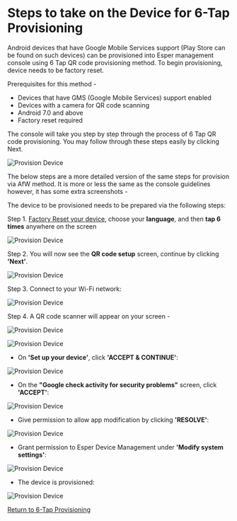 # Steps to take on the Device for 6-Tap Provisioning

Android devices that have Google Mobile Services support (Play Store can be found on such devices) can be provisioned into Esper management console using 6 Tap QR code provisioning method. To begin provisioning, device needs to be factory reset. <br> 

Prerequisites for this method - 

- Devices that have GMS (Google Mobile Services) support enabled
- Devices with a camera for QR code scanning
- Android 7.0 and above
- Factory reset required

The console will take you step by step through the process of 6 Tap QR code provisioning. You may follow through these steps easily by clicking Next.

![Provision Device](../../../../assets/provisioning/console2.png)

The below steps are a more detailed version of the same steps for provision via AfW method. It is more or less the same as the console guidelines however, it has some extra screenshots - 

The device to be provisioned needs to be prepared via the following steps:

Step 1. [Factory Reset your device](../../howtofactoryreset.md), choose your **language**, and then **tap 6 times** anywhere on the screen

![Provision Device](../../../../assets/OLD_DASHBOARD/1_ProD.png)

Step 2. You will now see the **QR code setup** screen, continue by clicking **'Next'**.

![Provision Device](../../../../assets/provisioning/qrcode1.png)

Step 3. Connect to your Wi-Fi network:

![Provision Device](../../../../assets/OLD_DASHBOARD/3_PD.png)

Step 4. A QR code scanner will appear on your screen -

![Provision Device](../../../../assets/OLD_DASHBOARD/13_PD.png)

![Provision Device](../../../../assets/OLD_DASHBOARD/13.1_PD.png)

* On **'Set up your device'**, click **'ACCEPT & CONTINUE'**:

![Provision Device](../../../../assets/OLD_DASHBOARD/12_PD.png)

* On the **"Google check activity for security problems"** screen, click **'ACCEPT'**:

![Provision Device](../../../../assets/OLD_DASHBOARD/14.1_PD.png)

* Give permission to allow app modification by clicking **'RESOLVE'**:

![Provision Device](../../../../assets/OLD_DASHBOARD/16_PD.png)

* Grant permission to Esper Device Management under **'Modify system settings'**:

![Provision Device](../../../../assets/OLD_DASHBOARD/18_PD.png)

* The device is provisioned:

![Provision Device](../../../../assets/OLD_DASHBOARD/100.png)

[Return to 6-Tap Provisioning](../index.md)
